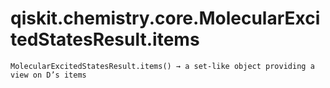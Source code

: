 # qiskit.chemistry.core.MolecularExcitedStatesResult.items

`MolecularExcitedStatesResult.items() → a set-like object providing a view on D’s items`
